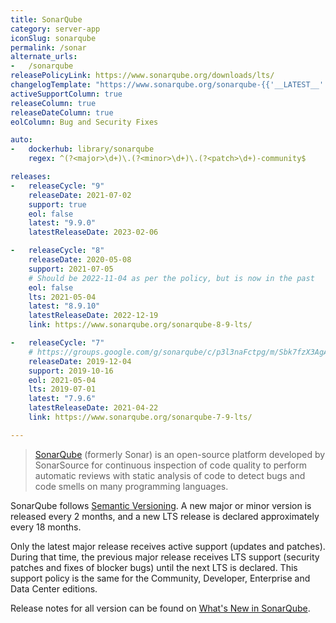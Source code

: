 ```yaml
---
title: SonarQube
category: server-app
iconSlug: sonarqube
permalink: /sonar
alternate_urls:
-   /sonarqube
releasePolicyLink: https://www.sonarqube.org/downloads/lts/
changelogTemplate: "https://www.sonarqube.org/sonarqube-{{'__LATEST__'|split:'.'|pop|join:'-'}}/"
activeSupportColumn: true
releaseColumn: true
releaseDateColumn: true
eolColumn: Bug and Security Fixes

auto:
-   dockerhub: library/sonarqube
    regex: ^(?<major>\d+)\.(?<minor>\d+)\.(?<patch>\d+)-community$

releases:
-   releaseCycle: "9"
    releaseDate: 2021-07-02
    support: true
    eol: false
    latest: "9.9.0"
    latestReleaseDate: 2023-02-06

-   releaseCycle: "8"
    releaseDate: 2020-05-08
    support: 2021-07-05
    # Should be 2022-11-04 as per the policy, but is now in the past
    eol: false
    lts: 2021-05-04
    latest: "8.9.10"
    latestReleaseDate: 2022-12-19
    link: https://www.sonarqube.org/sonarqube-8-9-lts/

-   releaseCycle: "7"
    # https://groups.google.com/g/sonarqube/c/p3l3naFctpg/m/Sbk7fzX3AgAJ
    releaseDate: 2019-12-04
    support: 2019-10-16
    eol: 2021-05-04
    lts: 2019-07-01
    latest: "7.9.6"
    latestReleaseDate: 2021-04-22
    link: https://www.sonarqube.org/sonarqube-7-9-lts/

---
```


> [SonarQube](https://www.sonarqube.org/) (formerly Sonar) is an open-source platform developed by
> SonarSource for continuous inspection of code quality to perform automatic reviews with static
> analysis of code to detect bugs and code smells on many programming languages.

SonarQube follows [Semantic Versioning](https://semver.org/). A new major or minor version is
released every 2 months, and a new LTS release is declared approximately every 18 months.

Only the latest major release receives active support (updates and patches). During that time, the
previous major release receives LTS support (security patches and fixes of blocker bugs) until the
next LTS is declared. This support policy is the same for the Community, Developer, Enterprise and
Data Center editions.

Release notes for all version can be found on [What's New in SonarQube](https://www.sonarqube.org/whats-new/).
